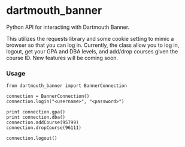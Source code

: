 # dartmouth_banner
Python API for interacting with Dartmouth Banner.

This utilizes the requests library and some cookie setting to mimic a browser so that you can log in.
Currently, the class allow you to log in, logout, get your GPA and DBA levels, and add/drop courses given
the course ID.  New features will be coming soon.

### Usage

    from dartmouth_banner import BannerConnection
    
    connection = BannerConnection()
    connection.login("<username>", "<password>")
    
    print connection.gpa()
    print connection.dba()
    connection.addCourse(95799)
    connection.dropCourse(96111)
    
    connection.logout()

